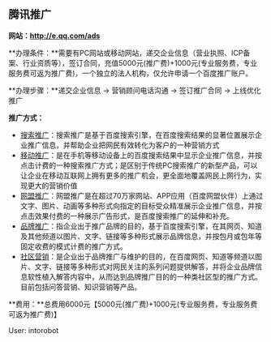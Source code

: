 ## 腾讯推广

**网站：http://e.qq.com/ads**

**办理条件：**需要有PC网站或移动网站，递交企业信息（营业执照、ICP备案、行业资质等），签订合同，充值5000元\(推广费\)+1000元\(专业服务费，专业服务费可返为推广费\)，一个独立的法人机构，仅允许申请一个百度推广账户。

**办理步骤：**递交企业信息 -&gt; 营销顾问电话沟通 -&gt; 签订推广合同 -&gt; 上线优化推广

**推广方式：**

* [搜索推广](http://e.baidu.com/product?subsite=gd)：搜索推广是基于百度搜索引擎，在百度搜索结果的显著位置展示企业推广信息，并帮助企业把网民有效转化为客户的一种营销方式
* [移动推广](http://e.baidu.com/product-mobile?subsite=gd)：是在手机等移动设备上的百度搜索结果中显示企业推广信息，并按点击计费的一种搜索推广方式；是区别于传统PC搜索推广的新型产品，可以让企业在移动互联网上拥有更多的推广机会，更全面地覆盖网民上网行为，实现更大的营销价值
* [网盟推广](http://e.baidu.com/product-net?subsite=gd)：网盟推广是在超过70万家网站、APP应用（百度网盟伙伴）上通过文字、图片、动画等多种形式向指定的目标受众精准展示企业推广信息，并按点击效果付费的一种展示广告形式，是百度搜索推广的延伸和补充。
* [品牌推广](http://e.baidu.com/product-brand?subsite=gd)：指企业出于推广品牌的目的，基于百度搜索引擎，在其网页、知道及其他频道以图片、文字、链接等多种形式展示品牌信息，并按包月或包年等固定收费的模式计费的推广方式。
* [社区营销](http://e.baidu.com/product-community?subsite=gd)：是企业出于品牌推广与维护的目的，在百度网页、知道等频道以图片、文字、链接等多种形式对网民关注的系列问题提供解答，并将企业品牌信息软性植入解答内容中，从而达到品牌推广目的的一种类社区型的推广方式。目前包括问答营销、知识营销等产品。

**费用：**总费用6000元【5000元\(推广费\)+1000元\(专业服务费，专业服务费可返为推广费\)】

User: intorobot

